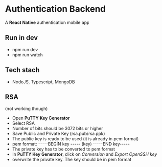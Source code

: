 # Authentication Backend

A **React Native** authentication mobile app

## Run in dev

- npm run dev
- npm run watch

## Tech stach

- NodeJS, Typescript, MongoDB

## RSA

(not working though)

- Open **PuTTY Key Generator**
- Select RSA
- Number of bits should be 3072 bits or higher
- Save Public and Private Key (rsa.pub/rsa.ppk)
- The public key is ready to be used (it is already in pem format)
- pem format: -----BEGIN key ----- (key) -----END key-----
- The private key has to be converted to pem format
- In **PuTTY Key Generator**, click on _Conversion_ and _Export OpenSSH key_
- overwrite the private key. The key should be in pem format
